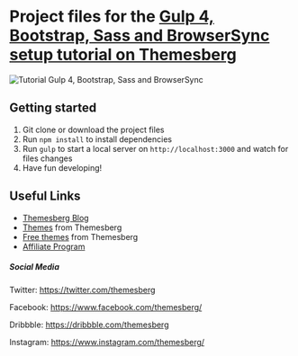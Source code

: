 # Project files for the [Gulp 4, Bootstrap, Sass and BrowserSync setup tutorial on Themesberg](https://themesberg.com/blog/tutorial/gulp-4-bootstrap-sass-browsersync)

![Tutorial Gulp 4, Bootstrap, Sass and BrowserSync](https://themesberg.s3.us-east-2.amazonaws.com/public/posts/gulp-4-bootstrap-browsersync-sass-tutorial-themesberg.jpg)

## Getting started

1. Git clone or download the project files
2. Run `npm install` to install dependencies
3. Run `gulp` to start a local server on `http://localhost:3000` and watch for files changes
4. Have fun developing!

## Useful Links

- [Themesberg Blog](https://themesberg.com/blog?ref=tutorial-gulp-4-bootstrap-sass-browsersync)
- [Themes](https://themesberg.com/themes?ref=tutorial-gulp-4-bootstrap-sass-browsersync) from Themesberg
- [Free themes](https://themesberg.com/products/free-themes?ref=tutorial-gulp-4-bootstrap-sass-browsersync) from Themesberg
- [Affiliate Program](https://themesberg.com/affiliate?ref=tutorial-gulp-4-bootstrap-sass-browsersync)

##### Social Media

Twitter: <https://twitter.com/themesberg>

Facebook: <https://www.facebook.com/themesberg/>

Dribbble: <https://dribbble.com/themesberg>

Instagram: <https://www.instagram.com/themesberg/>
